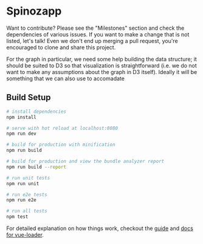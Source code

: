 # Spinozapp

Want to contribute? Please see the "Milestones" section and check the dependencies of various issues. If you want to make a change that is not listed, let's talk! Even we don't end up merging a pull request, you're encouraged to clone and share this project.

For the graph in particular, we need some help building the data structure; it should be suited to D3 so that visualization is straightforward (i.e. we do not want to make any assumptions about the graph in D3 itself). Ideally it will be something that we can also use to accomadate 

## Build Setup

``` bash
# install dependencies
npm install

# serve with hot reload at localhost:8080
npm run dev

# build for production with minification
npm run build

# build for production and view the bundle analyzer report
npm run build --report

# run unit tests
npm run unit

# run e2e tests
npm run e2e

# run all tests
npm test
```

For detailed explanation on how things work, checkout the [guide](http://vuejs-templates.github.io/webpack/) and [docs for vue-loader](http://vuejs.github.io/vue-loader).
